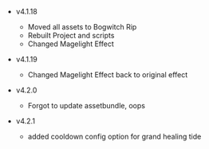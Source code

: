 - v4.1.18
  - Moved all assets to Bogwitch Rip
  - Rebuilt Project and scripts
  - Changed Magelight Effect

- v4.1.19
  - Changed Magelight Effect back to original effect

- v4.2.0
  - Forgot to update assetbundle, oops
  
- v4.2.1
  - added cooldown config option for grand healing tide
